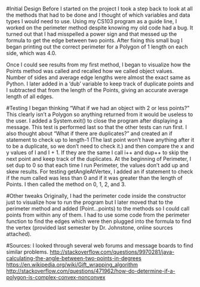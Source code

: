 #Initial Design
Before I started on the project I took a step back to look at all the methods that had to be done and I thought of which variables  and data types I would need to use. Using my CS103 program as a guide line, I worked on the perimeter method despite knowing my old code had a bug. It turned out that I had misspelled a power sign and that messed up the formula to get the edge between two points. After fixing this small bug I began printing out the correct perimeter for a Polygon of 1 length on each side, which was 4.0. 
	
Once I could see results from my first method, I began to visualize how the Points method was called and recalled how we called object values. Number of sides and average edge lengths were almost the exact same as Python. I later added in a ‘dub’ variable to keep track of duplicate points and I subtracted that from the length of the Points, giving an accurate average length of all edges. 
  
#Testing 
I began thinking “What if we had an object with 2 or less points?” This clearly isn’t a Polygon so anything returned from it would be useless to the user. I added a System.exit() to close the program after displaying a message. This test is performed last so that the other tests can run first. I also thought about “What if there are duplicates?” and created an if statement to check up to length-1 (The last point won’t have anything after it to be a duplicate, so we don’t need to check it.) and then compare the x and y values of I and I + 1. If they are the same I call i++ and dup++ to skip the next point and keep track of the duplicates. At the beginning of Perimeter, I set dup to 0 so that each time I run Perimeter, the values don’t add up and skew results. For testing getAngleAtVertex, I added an if statement to check if the num called was less than 0 and if it was greater than the length of Points. I then called the method on 0, 1, 2, and 3.

#Other tweaks
Originally, I had the perimeter code inside the constructor just to visualize how to run the program but I later moved that to the perimeter method and added (Point…points) to the methods so I could call points from within any of them. I had to use some code from the perimeter function to find the edges which were then plugged into the formula to find the vertex (provided last semester by Dr. Johnstone, online sources attached). 


#Sources: 
I looked through several web forums and message boards to find similar problems. 
http://stackoverflow.com/questions/9970281/java-calculating-the-angle-between-two-points-in-degrees
https://en.wikipedia.org/wiki/Gift_wrapping_algorithm
http://stackoverflow.com/questions/471962/how-do-determine-if-a-polygon-is-complex-convex-nonconvex
